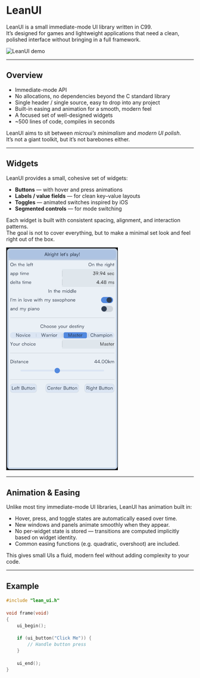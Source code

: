 # LeanUI

LeanUI is a small immediate-mode UI library written in C99.  
It’s designed for games and lightweight applications that need a clean, polished interface without bringing in a full framework.

![LeanUI demo](docs/leanui_demo.gif)

---

## Overview

- Immediate-mode API  
- No allocations, no dependencies beyond the C standard library  
- Single header / single source, easy to drop into any project  
- Built-in easing and animation for a smooth, modern feel  
- A focused set of well-designed widgets  
- ~500 lines of code, compiles in seconds

LeanUI aims to sit between *microui’s minimalism* and *modern UI polish*.  
It’s not a giant toolkit, but it’s not barebones either.

---

## Widgets

LeanUI provides a small, cohesive set of widgets:

- **Buttons** — with hover and press animations  
- **Labels / value fields** — for clean key–value layouts  
- **Toggles** — animated switches inspired by iOS  
- **Segmented controls** — for mode switching  

Each widget is built with consistent spacing, alignment, and interaction patterns.  
The goal is not to cover everything, but to make a minimal set look and feel right out of the box.

<img src="docs/widgets.png" alt="LeanUI demo" width="300">

---

## Animation & Easing

Unlike most tiny immediate-mode UI libraries, LeanUI has animation built in:

- Hover, press, and toggle states are automatically eased over time.  
- New windows and panels animate smoothly when they appear.  
- No per-widget state is stored — transitions are computed implicitly based on widget identity.  
- Common easing functions (e.g. quadratic, overshoot) are included.

This gives small UIs a fluid, modern feel without adding complexity to your code.

---

## Example

```c
#include "lean_ui.h"

void frame(void)
{
    ui_begin();

    if (ui_button("Click Me")) {
        // Handle button press
    }

    ui_end();
}
